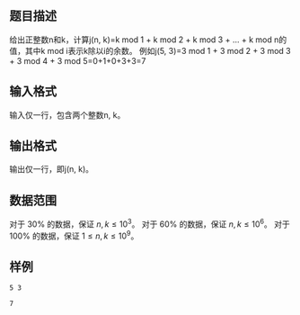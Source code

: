 ## 题目描述

给出正整数n和k，计算j(n, k)=k mod 1 + k mod 2 + k mod 3 + … + k mod n的值，其中k mod i表示k除以i的余数。
例如j(5, 3)=3 mod 1 + 3 mod 2 + 3 mod 3 + 3 mod 4 + 3 mod 5=0+1+0+3+3=7

## 输入格式

输入仅一行，包含两个整数n, k。

## 输出格式

输出仅一行，即j(n, k)。

## 数据范围

对于 30% 的数据，保证 $n,k \leq 10^3$。
对于 60% 的数据，保证 $n,k \leq 10^6$。
对于 100% 的数据，保证 $1 \leq n,k \leq 10^9$。

## 样例

```input1
5 3
```

```output1
7
```

